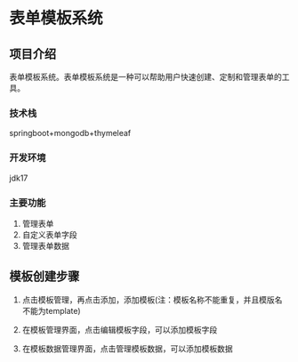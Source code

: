# 表单模板系统

## 项目介绍

表单模板系统。表单模板系统是一种可以帮助用户快速创建、定制和管理表单的工具。

### 技术栈

springboot+mongodb+thymeleaf

### 开发环境

jdk17

### 主要功能

1. 管理表单
2. 自定义表单字段
3. 管理表单数据

## 模板创建步骤

1. 点击模板管理，再点击添加，添加模板(注：模板名称不能重复，并且模版名不能为template)

2. 在模板管理界面，点击编辑模板字段，可以添加模板字段

3. 在模板数据管理界面，点击管理模板数据，可以添加模板数据

## 

